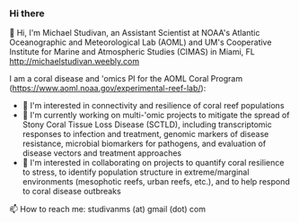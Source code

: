 ### Hi there

👋 Hi, I'm Michael Studivan, an Assistant Scientist at NOAA's Atlantic Oceanographic and Meteorological Lab (AOML) and UM's Cooperative Institute for Marine and Atmospheric Studies (CIMAS) in Miami, FL
http://michaelstudivan.weebly.com

I am a coral disease and 'omics PI for the AOML Coral Program (https://www.aoml.noaa.gov/experimental-reef-lab/):
- 👀 I'm interested in connectivity and resilience of coral reef populations
- 🔭 I'm currently working on multi-'omic projects to mitigate the spread of Stony Coral Tissue Loss Disease (SCTLD), including transcriptomic responses to infection and treatment, genomic markers of disease resistance, microbial biomarkers for pathogens, and evaluation of disease vectors and treatment approaches
- 🤝 I'm interested in collaborating on projects to quantify coral resilience to stress, to identify population structure in extreme/marginal environments (mesophotic reefs, urban reefs, etc.), and to help respond to coral disease outbreaks

📫 How to reach me: studivanms (at) gmail (dot) com
